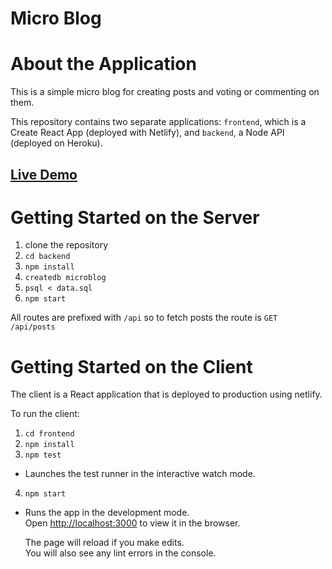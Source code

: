 # Micro Blog

# About the Application

This is a simple micro blog for creating posts and voting or commenting on them.

This repository contains two separate applications: `frontend`, which is a Create React App (deployed with Netlify), and `backend`, a Node API (deployed on Heroku).

## [Live Demo](https://boring-khorana-ae7d3b.netlify.app/)

# Getting Started on the Server

1. clone the repository
2. `cd backend`
3. `npm install`
4. `createdb microblog`
5. `psql < data.sql`
6. `npm start`

All routes are prefixed with `/api` so to fetch posts the route is `GET /api/posts`

# Getting Started on the Client

The client is a React application that is deployed to production using netlify.

To run the client:

1. `cd frontend`
2. `npm install`
3. `npm test`

- Launches the test runner in the interactive watch mode.

4. `npm start`

- Runs the app in the development mode.\
  Open [http://localhost:3000](http://localhost:3000) to view it in the browser.

  The page will reload if you make edits.\
  You will also see any lint errors in the console.
